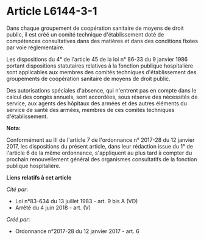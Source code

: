 # Article L6144-3-1

Dans chaque groupement  de coopération sanitaire de moyens de droit public, il est créé un  comité technique d'établissement
doté de compétences consultatives dans  des matières et dans des conditions fixées par voie réglementaire. 

Les dispositions du 4° de l'article 45 de la loi n° 86-33 du 9 janvier  1986 portant dispositions statutaires relatives à la
fonction publique  hospitalière sont applicables aux membres des comités techniques  d'établissement des groupements de
coopération sanitaire de moyens de  droit public. 

Des autorisations spéciales  d'absence, qui n'entrent pas en compte dans le calcul des congés  annuels, sont accordées, sous
réserve des nécessités de service, aux  agents des hôpitaux des armées et des autres éléments du service de  santé des
armées, membres de ces comités techniques d'établissement.

**Nota:**

Conformément au III de l'article 7 de l'ordonnance n° 2017-28 du 12 janvier 2017, les dispositions du présent article, dans
leur rédaction issue du 1° de l'article 6 de la même ordonnance, s'appliquent au plus tard à compter du prochain
renouvellement général des organismes consultatifs de la fonction publique hospitalière.

**Liens relatifs à cet article**

_Cité par_:

  - Loi n°83-634 du 13 juillet 1983 - art. 9 bis A (VD)
  - Arrêté du 4 juin 2018 - art. (V)

_Créé par_:

  - Ordonnance n°2017-28 du 12 janvier 2017 - art. 6
